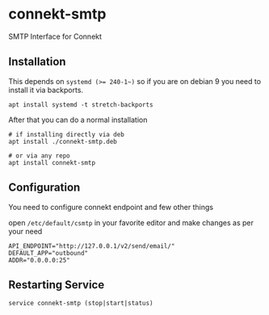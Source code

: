 # connekt-smtp
SMTP Interface for Connekt

## Installation

This depends on `systemd (>= 240-1~)` so if you are on debian 9 you need to install it via backports.

```
apt install systemd -t stretch-backports
```

After that you can do a normal installation

```
# if installing directly via deb
apt install ./connekt-smtp.deb

# or via any repo
apt install connekt-smtp
```

## Configuration

You need to configure connekt endpoint and few other things

open `/etc/default/csmtp` in your favorite editor and make changes as per your need

```
API_ENDPOINT="http://127.0.0.1/v2/send/email/"
DEFAULT_APP="outbound" 
ADDR="0.0.0.0:25"
```


## Restarting Service

```
service connekt-smtp (stop|start|status)
```
